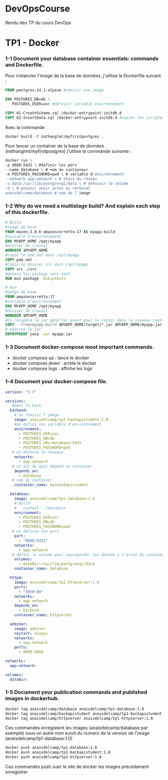 # DevOpsCourse
Rendu des TP du cours DevOps


# TP1 - Docker
### 1-1 Document your database container essentials: commands and Dockerfile.

Pour instancier l'image de la base de données, j'utilise le Dockerfile suivant : 
``` Dockerfile
FROM postgres:14.1-alpine #choisir une image

ENV POSTGRES_DB=db \
   POSTGRES_USER=usr #déféinir variable environnement

COPY 01-CreateScheme.sql /docker-entrypoint-initdb.d
COPY 02-InsertData.sql /docker-entrypoint-initdb.d #copier les scripted dans le docker
```
Avec la commande : 
```
docker build -t nathanglmt/myfirstpostgres .
```
Pour lancer un container de la base de données (nathanglmt/myfirstpostgres) j'utilise la commande suivante : 
``` bash
docker run \ 
-p 8888:5432 \ #définir les pors
--name database \ # nom du containeur
-e POSTGRES_PASSWORD=pwd \ # variable d'environnement
--network app-network \ # choix du réseau
-v data:/var/lib/postgresql/data \ # défoinir le volume
-d \ # pouvoir avoir accès au terminal
anaisdelcamp/database # nom de l'image
```
### 1-2 Why do we need a multistage build? And explain each step of this dockerfile.

``` Dockerfile
# Build
#image de base
FROM maven:3.8.6-amazoncorretto-17 AS myapp-build
#variable d'environnement
ENV MYAPP_HOME /opt/myapp
#dossier de travail
WORKDIR $MYAPP_HOME
#copie le pom.xml dans /opt/myapp
COPY pom.xml .
#copie le dossier src dans /opt/myapp
COPY src ./src
#génere les package sans test
RUN mvn package -DskipTests

# Run
#image de base
FROM amazoncorretto:17
#variable d'environnement
ENV MYAPP_HOME /opt/myapp
#dossier de travail
WORKDIR $MYAPP_HOME
#ca récupère le jar géné"rer avant pour le copier dans le nouveau containeur
COPY --from=myapp-build $MYAPP_HOME/target/*.jar $MYAPP_HOME/myapp.jar
# execute le jar
ENTRYPOINT java -jar myapp.jar
```

### 1-3 Document docker-compose most important commands. 
 - docker compose up : lance le docker
 - docker compose down : arrete le docker
 - docker compose logs : affiche les logs

### 1-4 Document your docker-compose file.
```yml
version: "3.7"

services:
   #pour le back
  backend:
    # on choisit l'image
    image: anaisdelcamp/tp1-backapistudent:1.0
    #on défini les variable d'environnement
    environment:
      - POSTGRES_USR=usr
      - POSTGRES_DB=db
      - POSTGRES_URL=database:5432
      - POSTGRES_PASSWORD=pwd
   # on défénie le réseaux
    networks:
      - app-network
   # on dit de quoi depend ce container
    depends_on:
      - database
   # nom du container
    container_name: backendapistudent

  database:
    image: anaisdelcamp/tp1-database:1.0
    # build:
    #   context: ./database
    environment:
      - POSTGRES_USR=usr
      - POSTGRES_DB=db
      - POSTGRES_PASSWORD=pwd
   # on définie les port
    port:
      - "8888:5432"
    networks:
      - app-network
   # défini le volume pour sauvegarder les donnée a l'arret du container
    volumes:
      - dataDir:/var/lib/postgresql/data
    container_name: database

  httpd:
    image: anaisdelcamp/tp1-httpserver:1.0
    ports:
      - "5050:80"
    networks:
      - app-network
    depends_on:
      - backend
    container_name: httpserver

  adminer:
    image: adminer
    restart: always
    networks:
      - app-network
    ports:
      - 8090:8080

networks:
  app-network:

volumes:
  dataDir:
```

### 1-5 Document your publication commands and published images in dockerhub.

```bash
docker tag anaisdelcamp/database anaisdelcamp/tp1-database:1.0
docker tag anaisdelcamp/backapistudent anaisdelcamp/tp1-backapistudent:1.0
docker tag anaisdelcamp/httpserver anaisdelcamp/tp1-httpserver:1.0
```
Ces commandes enregistent les images (anaisdelcamp/database par exemple) sous un autre nom suivit du numero de la version de l'image (anaisdelcamp/tp1-database:1.0)

```bash
docker push anaisdelcamp/tp1-database:1.0
docker push anaisdelcamp/tp1-backapistudent:1.0
docker push anaisdelcamp/tp1-httpserver:1.0
```
Ces commandes push suer le site de docker les images précédament enregistrer